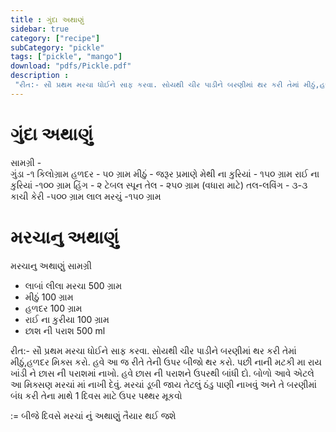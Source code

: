 ```yaml
---
title : ગુંદા અથાણું
sidebar: true
category: ["recipe"]
subCategory: "pickle"
tags: ["pickle", "mango"]
download: "pdfs/Pickle.pdf"
description : 
 "રીત:- સૌ પ્રથમ મરચા ધોઈને સાફ કરવા. સોયથી ચીર પાડીને બરણીમાં થર કરી તેમાં મીઠું,હળદર મિક્સ કરો. હવે આ જ રીતે તેની ઉપર બીજો થર કરો. પછી નાની મટકી મા રાય ખાંડી ને છાસ ની પરાશમાં નાખો. હવે છાસ ની પરાશને ઉપરથી બાંધી દો. બોળો આવે એટલે આ મિક્સણ મરચાં માં નાખી દેવું. મરચાં ડૂબી જાય તેટલું ઠંડુ પાણી નાખવું અને તે બરણીમાં બંધ કરી તેના માથે 1 દિવસ માટે ઉપર પથ્થર મૂકવો"
---
```



# ગુંદા અથાણું
 સામગ્રી -                    
ગુંડા -૧ કિલોગ્રામ 
હળદર - ૫૦ ગ્રામ 
મીઠું - જરૂર પ્રમાણે 
મેથી ના કુરિયાં - ૧૫૦ ગ્રામ 
રાઈ ના કુરિયાં -૧૦૦ ગ્રામ 
હિંગ - ૨ ટેબલ સ્પૂન
તેલ - ૨૫૦ ગ્રામ (વધારા માટે) 
તલ-લવિંગ - ૩-૩ 
કાચી કેરી -૫૦૦ ગ્રામ 
લાલ મરચું -૧૫૦ ગ્રામ


# મરચાનુ અથાણું



મરચાનુ અથાણું
 સામગ્રી 
- લાબાં લીલા મરચા 500 ગ્રામ
- મીઠું 100 ગ્રામ 
- હળદર 100 ગ્રામ
- રાઈ ના કુરીયા 100 ગ્રામ
- છાશ ની પરાશ 500 ml

રીત:- સૌ પ્રથમ મરચા ધોઈને સાફ કરવા. સોયથી ચીર પાડીને બરણીમાં થર કરી તેમાં મીઠું,હળદર મિક્સ કરો. હવે આ જ રીતે તેની ઉપર બીજો થર કરો. પછી નાની મટકી મા રાય ખાંડી ને છાસ ની પરાશમાં નાખો. હવે છાસ ની પરાશને ઉપરથી બાંધી દો. બોળો આવે એટલે આ મિક્સણ મરચાં માં નાખી દેવું. મરચાં ડૂબી જાય તેટલું ઠંડુ પાણી નાખવું અને તે બરણીમાં બંધ કરી તેના માથે 1 દિવસ માટે ઉપર પથ્થર મૂકવો

:= બીજે દિવસે મરચાં નું અથાણું તૈયાર થઈ જશે


<!--stackedit_data:
eyJoaXN0b3J5IjpbNDgwNzIzOTc1XX0=
-->